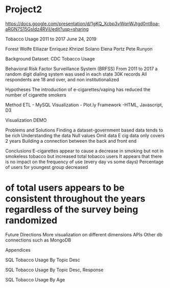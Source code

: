 # Project2
https://docs.google.com/presentation/d/1gKQ_Xcbp3vWqnWJtgd0nt8oa-aRGN7S15GsIdz4RViI/edit?usp=sharing

Tobacco Usage 2011 to 2017
June 24, 2019


Forest Wolfe
Elliazar Enriquez
Khrizel Solano
Elena Portz
Pete Runyon


Background
Dataset:  CDC Tobacco Usage

Behavioral Risk Factor Surveillance System (BRFSS)
From 2011 to 2017 a random digit dialing system was used in each state
30K records
All respondents are 18 and over, and non institutionalized



Hypotheses
The introduction of e-cigarettes/vaping has reduced the number of cigarette smokers


Method
ETL - MySQL
Visualization - Plot.ly
Framework -HTML, Javascript, D3



Visualization
DEMO




Problems and Solutions
Finding a dataset-government based data tends to be rich
Understanding the data
Null values
Omit data
E cig data only covers 2 years
Building a connection between the back and front end




Conclusions
E-cigarettes appear to cause a decrease in smoking but not in smokeless tobacco but increased total tobacco users
It appears that there is no impact on the frequency of use (every day vs some days)
Percentage of users for youngest group decreased
# of total users appears to be consistent throughout the years regardless of the survey being randomized


Future Directions
More visualization on different dimensions
APIs
Other db connections such as MongoDB


Appendices

SQL Tobacco Usage By Topic Desc


SQL Tobacco Usage By Topic Desc, Response


SQL Tobacco Usage By Age

